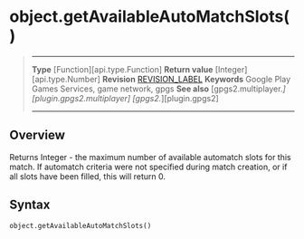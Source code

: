 # object.getAvailableAutoMatchSlots()

> --------------------- ------------------------------------------------------------------------------------------
> __Type__              [Function][api.type.Function]
> __Return value__      [Integer][api.type.Number]
> __Revision__          [REVISION_LABEL](REVISION_URL)
> __Keywords__          Google Play Games Services, game network, gpgs
> __See also__          [gpgs2.multiplayer.*][plugin.gpgs2.multiplayer]
>                       [gpgs2.*][plugin.gpgs2]
> --------------------- ------------------------------------------------------------------------------------------

## Overview

Returns Integer - the maximum number of available automatch slots for this match. If automatch criteria were not specified during match creation, or if all slots have been filled, this will return 0.

## Syntax

	object.getAvailableAutoMatchSlots()